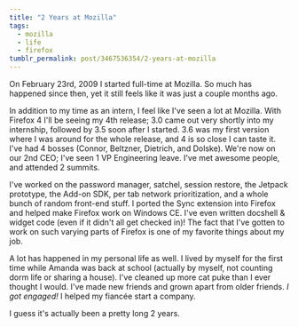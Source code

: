 ```yaml
---
title: "2 Years at Mozilla"
tags:
  - mozilla
  - life
  - firefox
tumblr_permalink: post/3467536354/2-years-at-mozilla
---
```


On February 23rd, 2009 I started full-time at Mozilla. So much has happened since then, yet it still feels like it was just a couple months ago.

In addition to my time as an intern, I feel like I've seen a lot at Mozilla. With Firefox 4 I'll be seeing my 4th release; 3.0 came out very shortly into my internship, followed by 3.5 soon after I started. 3.6 was my first version where I was around for the whole release, and 4 is so close I can taste it. I've had 4 bosses (Connor, Beltzner, Dietrich, and Dolske). We're now on our 2nd CEO; I've seen 1 VP Engineering leave. I've met awesome people, and attended 2 summits.

I've worked on the password manager, satchel, session restore, the Jetpack prototype, the Add-on SDK, per tab network prioritization, and a whole bunch of random front-end stuff. I ported the Sync extension into Firefox and helped make Firefox work on Windows CE. I've even written docshell & widget code (even if it didn't all get checked in)! The fact that I've gotten to work on such varying parts of Firefox is one of my favorite things about my job.

A lot has happened in my personal life as well. I lived by myself for the first time while Amanda was back at school (actually by myself, not counting dorm life or sharing a house). I've cleaned up more cat puke than I ever thought I would. I've made new friends and grown apart from older friends. _I got engaged!_ I helped my fiancée start a company.

I guess it's actually been a pretty long 2 years.

